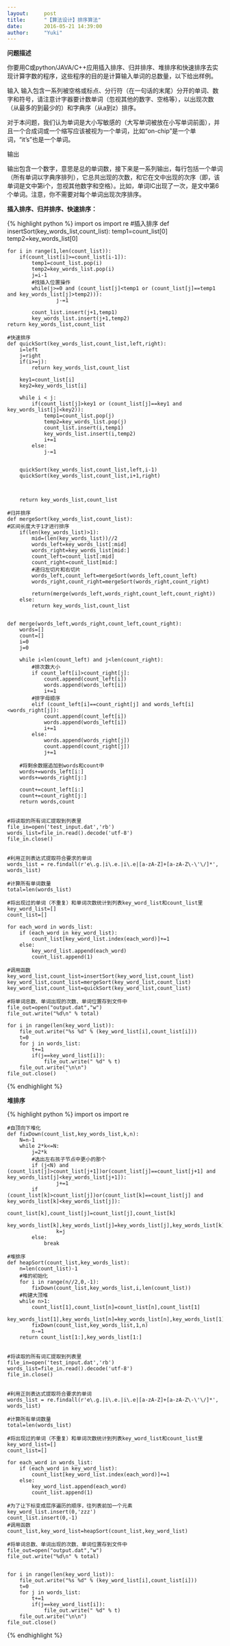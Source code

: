```yaml
---
layout:     post
title:      "【算法设计】排序算法"
date:       2016-05-21 14:39:00
author:     "Yuki"
---
```


**问题描述**

你要用C或python/JAVA/C++应用插入排序、归并排序、堆排序和快速排序去实现计算字数的程序，这些程序的目的是计算输入单词的总数量，以下给出样例。

输入
输入包含一系列被空格或标点、分行符（在一句话的末尾）分开的单词、数字和符号，请注意计字器要计数单词（忽视其他的数字、空格等），以出现次数（从最多的到最少的）和字典序（从a到z）排序。

对于本问题，我们认为单词是大小写敏感的（大写单词被放在小写单词前面），并且一个合成词或一个缩写应该被视为一个单词，比如“on-chip”是一个单词，“it’s”也是一个单词。

输出

输出包含一个数字，意思是总的单词数，接下来是一系列输出，每行包括一个单词（所有单词以字典序排列），它总共出现的次数，和它在文中出现的次序（即，该单词是文中第i个，忽视其他数字和空格）。比如，单词IC出现了一次，是文中第6个单词。注意，你不需要对每个单词出现次序排序。

**插入排序、归并排序、快速排序：**

{% highlight python %}
    import os
    import re
    #插入排序
    def insertSort(key_words_list,count_list):
    temp1=count_list[0]
    temp2=key_words_list[0]

    for i in range(1,len(count_list)):
        if(count_list[i]>=count_list[i-1]):
            temp1=count_list.pop(i)
            temp2=key_words_list.pop(i)
            j=i-1
            #找插入位置操作
            while(j>=0 and (count_list[j]<temp1 or (count_list[j]==temp1 and key_words_list[j]>temp2))):
                    j-=1
               
            count_list.insert(j+1,temp1)
            key_words_list.insert(j+1,temp2)
    return key_words_list,count_list

	#快速排序
    def quickSort(key_words_list,count_list,left,right):
	    i=left
	    j=right
	    if(i>=j):
	        return key_words_list,count_list
	
	    key1=count_list[i]
	    key2=key_words_list[i]
	    
	    while i < j:
	        if(count_list[j]>key1 or (count_list[j]==key1 and key_words_list[j]<key2)):
	            temp1=count_list.pop(j)
	            temp2=key_words_list.pop(j)
	            count_list.insert(i,temp1)
	            key_words_list.insert(i,temp2)
	            i+=1
	        else:
	            j-=1
        

	    quickSort(key_words_list,count_list,left,i-1)
	    quickSort(key_words_list,count_list,i+1,right)
	         
	            
	           
	    return key_words_list,count_list

    #归并排序
    def mergeSort(key_words_list,count_list):
    #区间长度大于1才进行排序
	    if(len(key_words_list)>1):
	        mid=(len(key_words_list))//2
	        words_left=key_words_list[:mid]             
	        words_right=key_words_list[mid:]
	        count_left=count_list[:mid]
	        count_right=count_list[mid:]
	        #递归左切片和右切片
	        words_left,count_left=mergeSort(words_left,count_left)
	        words_right,count_right=mergeSort(words_right,count_right)
	        
	        return(merge(words_left,words_right,count_left,count_right))
	    else:
	        return key_words_list,count_list


    def merge(words_left,words_right,count_left,count_right):
	    words=[]
	    count=[]
	    i=0
	    j=0
	
	    while i<len(count_left) and j<len(count_right):
	        #排次数大小
	        if count_left[i]>count_right[j]:  
	            count.append(count_left[i])
	            words.append(words_left[i])
	            i+=1
	        #排字母顺序
	        elif (count_left[i]==count_right[j] and words_left[i]<words_right[j]):
	            count.append(count_left[i])
	            words.append(words_left[i])
	            i+=1
	        else:  
	            words.append(words_right[j])
	            count.append(count_right[j])
	            j+=1  
	
	    #将剩余数据追加到words和count中
	    words+=words_left[i:]  
	    words+=words_right[j:]
	
	    count+=count_left[i:]  
	    count+=count_right[j:]
	    return words,count


    #将读取的所有词汇提取到列表里
    file_in=open('test_input.dat','rb')
    words_list=file_in.read().decode('utf-8')
    file_in.close()
    

    #利用正则表达式提取符合要求的单词
    words_list = re.findall(r'e\.g.|i\.e.|i\.e|[a-zA-Z]+[a-zA-Z\-\'\/]*', words_list)

    #计算所有单词数量
    total=len(words_list)
    
    #将出现过的单词（不重复）和单词次数统计到列表key_word_list和count_list里
    key_word_list=[]
    count_list=[]

    for each_word in words_list:
    	if (each_word in key_word_list):
        	count_list[key_word_list.index(each_word)]+=1
    	else:
        	key_word_list.append(each_word)
        	count_list.append(1)

    #调用函数
    key_word_list,count_list=insertSort(key_word_list,count_list)
	key_word_list,count_list=mergeSort(key_word_list,count_list)
	key_word_list,count_list=quickSort(key_word_list,count_list)

    #将单词总数、单词出现的次数、单词位置存到文件中
    file_out=open("output.dat","w")
    file_out.write("%d\n" % total)
    
    for i in range(len(key_word_list)):
	    file_out.write("%s %d" % (key_word_list[i],count_list[i]))
	    t=0
	    for j in words_list:
	        t+=1
	        if(j==key_word_list[i]):
	            file_out.write(" %d" % t)
	    file_out.write("\n\n")
	file_out.close()   `
{% endhighlight %}

**堆排序**

{% highlight python %}
    import os
    import re

    #自顶向下堆化
    def fixDown(count_list,key_words_list,k,n):   
	    N=n-1  
	    while 2*k<=N:  
	        j=2*k
	        #选出左右孩子节点中更小的那个
	        if (j<N) and (count_list[j]>count_list[j+1])or(count_list[j]==count_list[j+1] and key_words_list[j]<key_words_list[j+1]): 
	                j+=1  
	        if (count_list[k]>count_list[j])or(count_list[k]==count_list[j] and key_words_list[k]<key_words_list[j]):   
	                count_list[k],count_list[j]=count_list[j],count_list[k]
	                key_words_list[k],key_words_list[j]=key_words_list[j],key_words_list[k]
	                k=j
	        else:  
	            break
        
    #堆排序
    def heapSort(count_list,key_words_list):  
    	n=len(count_list)-1
	    #堆的初始化
	    for i in range(n//2,0,-1):  
	        fixDown(count_list,key_words_list,i,len(count_list))
	    #构建大顶堆
	    while n>1:  
	        count_list[1],count_list[n]=count_list[n],count_list[1]
	        key_words_list[1],key_words_list[n]=key_words_list[n],key_words_list[1]
	        fixDown(count_list,key_words_list,1,n)  
	        n-=1  
	    return count_list[1:],key_words_list[1:] 


    #将读取的所有词汇提取到列表里
    file_in=open('test_input.dat','rb')
    words_list=file_in.read().decode('utf-8')
    file_in.close()
    

    #利用正则表达式提取符合要求的单词
    words_list = re.findall(r'e\.g.|i\.e.|i\.e|[a-zA-Z]+[a-zA-Z\-\'\/]*', words_list)

    #计算所有单词数量
    total=len(words_list)

    #将出现过的单词（不重复）和单词次数统计到列表key_word_list和count_list里
    key_word_list=[]
    count_list=[]

    for each_word in words_list:
	    if (each_word in key_word_list):
	        count_list[key_word_list.index(each_word)]+=1
	    else:
	        key_word_list.append(each_word)
	        count_list.append(1)

    #为了让下标变成层序遍历的顺序，往列表前加一个元素
    key_word_list.insert(0,'zzz')
    count_list.insert(0,-1)
    #调用函数
    count_list,key_word_list=heapSort(count_list,key_word_list)
    
    #将单词总数、单词出现的次数、单词位置存到文件中
    file_out=open("output.dat","w")
    file_out.write("%d\n" % total)


    for i in range(len(key_word_list)):
	    file_out.write("%s %d" % (key_word_list[i],count_list[i]))
	    t=0
	    for j in words_list:
	        t+=1
	        if(j==key_word_list[i]):
	            file_out.write(" %d" % t)
	    file_out.write("\n\n")
	file_out.close() 
{% endhighlight %}